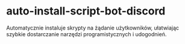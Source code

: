 # auto-install-script-bot-discord
Automatycznie instaluje skrypty na żądanie użytkowników, ułatwiając szybkie dostarczanie narzędzi programistycznych i udogodnień. 
